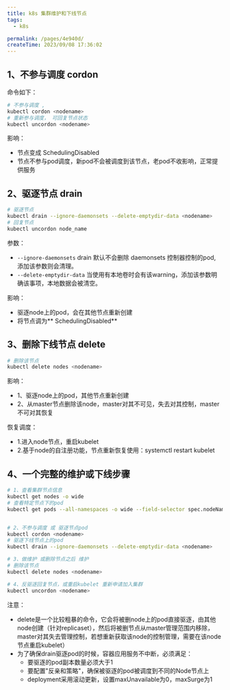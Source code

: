 ```yaml
---
title: k8s 集群维护和下线节点
tags:
  - k8s

permalink: /pages/4e940d/
createTime: 2023/09/08 17:36:02
---
```



## 1、不参与调度 cordon 

命令如下：
```bash
# 不参与调度 , 
kubectl cordon <nodename>
# 重新参与调度， 可回复节点状态
kubectl uncordon <nodename>
```

影响：
- 节点变成 SchedulingDisabled
- 节点不参与pod调度，新pod不会被调度到该节点，老pod不收影响，正常提供服务


## 2、驱逐节点 drain 

```bash
# 驱逐节点
kubectl drain --ignore-daemonsets --delete-emptydir-data <nodename>
# 回复节点
kubectl uncordon node_name
```

参数：
- `--ignore-daemonsets` drain 默认不会删除 daemonsets 控制器控制的pod, 添加该参数则会清理。
- `--delete-emptydir-data` 当使用有本地卷时会有该warning，添加该参数明确该事项，本地数据会被清空。

影响：
- 驱逐node上的pod，会在其他节点重新创建
- 将节点调为** SchedulingDisabled**


## 3、删除下线节点 delete

```bash
# 删除该节点
kubectl delete nodes <nodename>
```

影响：
- 1、驱逐node上的pod，其他节点重新创建
- 2、从master节点删除该node，master对其不可见，失去对其控制，master不可对其恢复


恢复调度：
- 1.进入node节点，重启kubelet
- 2.基于node的自注册功能，节点重新恢复使用：systemctl restart kubelet


## 4、一个完整的维护或下线步骤

```bash
# 1、查看集群节点信息
kubectl get nodes -o wide
# 查看特定节点下的pod
kubectl get pods --all-namespaces -o wide --field-selector spec.nodeName=<nodename>


# 2、不参与调度 或 驱逐节点pod
kubectl cordon <nodename>
# 驱逐下线节点上的pod
kubectl drain --ignore-daemonsets --delete-emptydir-data <nodename>

# 3、做维护 或删除节点之后 维护
# 删除该节点
kubectl delete nodes <nodename>

# 4、反驱逐回复节点，或重启kubelet 重新申请加入集群
kubectl uncordon <nodename>

```
注意：
- delete是一个比较粗暴的命令，它会将被删node上的pod直接驱逐，由其他node创建（针对replicaset），然后将被删节点从master管理范围内移除，master对其失去管理控制，若想重新获取该node的控制管理，需要在该node节点重启kubelet）
- 为了确保drain驱逐pod的时候，容器应用服务不中断，必须满足：
  - 要驱逐的pod副本数量必须大于1
  - 要配置"反亲和策略"，确保被驱逐的pod被调度到不同的Node节点上
  - deployment采用滚动更新，设置maxUnavailable为0，maxSurge为1
